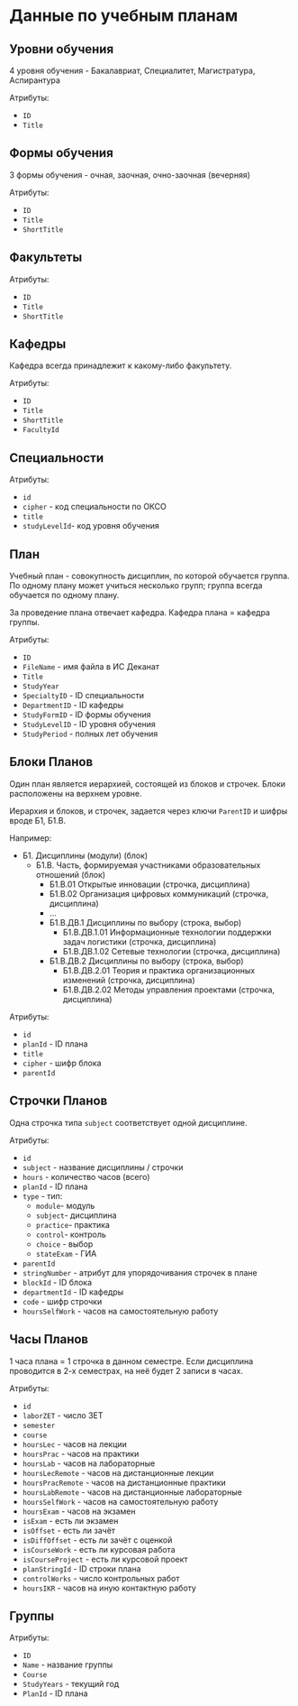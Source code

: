# Данные по учебным планам


## Уровни обучения
4 уровня обучения - Бакалавриат, Специалитет, Магистратура, Аспирантура

Атрибуты:
- `ID`
- `Title`

## Формы обучения
3 формы обучения - очная, заочная, очно-заочная (вечерняя)

Атрибуты:
- `ID`
- `Title`
- `ShortTitle`

## Факультеты
Атрибуты:
- `ID`
- `Title`
- `ShortTitle`

## Кафедры
Кафедра всегда принадлежит к какому-либо факультету.

Атрибуты:
- `ID`
- `Title`
- `ShortTitle`
- `FacultyId`

## Специальности

Атрибуты:
- `id`
- `cipher` - код специальности по ОКСО
- `title`
- `studyLevelId`- код уровня обучения

## План
Учебный план - совокупность дисциплин, по которой обучается группа. По одному плану может учиться несколько групп; группа всегда обучается по одному плану.

За проведение плана отвечает кафедра. Кафедра плана = кафедра группы.

Атрибуты:
- `ID`
- `FileName` - имя файла в ИС Деканат
- `Title`
- `StudyYear`
- `SpecialtyID` - ID специальности
- `DepartmentID` - ID кафедры
- `StudyFormID` - ID формы обучения
- `StudyLevelID` - ID уровня обучения
- `StudyPeriod` - полных лет обучения

## Блоки Планов
Один план является иерархией, состоящей из блоков и строчек. Блоки расположены на верхнем уровне.

Иерархия и блоков, и строчек, задается через ключи `ParentID` и шифры вроде Б1, Б1.В.

Например:
- Б1. Дисциплины (модули) (блок)
  - Б1.В. Часть, формируемая участниками образовательных отношений (блок)
    - Б1.В.01 Открытые инновации (строчка, дисциплина)
    - Б1.В.02 Организация цифровых коммуникаций (строчка, дисциплина)
    - ...
    - Б1.В.ДВ.1 Дисциплины по выбору (строка, выбор)
      - Б1.В.ДВ.1.01 Информационные технологии поддержки задач логистики (строчка, дисциплина)
      - Б1.В.ДВ.1.02 Сетевые технологии (строчка, дисциплина)
    - Б1.В.ДВ.2 Дисциплины по выбору (строка, выбор)
      - Б1.В.ДВ.2.01 Теория и практика организационных изменений (строчка, дисциплина)
      - Б1.В.ДВ.2.02 Методы управления проектами (строчка, дисциплина)

Атрибуты:
- `id`
- `planId` - ID плана
- `title`
- `cipher` - шифр блока
- `parentId`

## Строчки Планов
Одна строчка типа `subject` соответствует одной дисциплине.

Атрибуты:
- `id`
- `subject` - название дисциплины / строчки
- `hours` - количество часов (всего)
- `planId` - ID плана
- `type` - тип:
  - `module`- модуль
  - `subject`- дисциплина
  - `practice`- практика
  - `control`- контроль
  - `choice` - выбор
  - `stateExam` - ГИА
- `parentId`
- `stringNumber` - атрибут для упорядочивания строчек в плане
- `blockId` - ID блока
- `departmentId` - ID кафедры
- `code` - шифр строчки
- `hoursSelfWork` - часов на самостоятельную работу

## Часы Планов
1 часа плана = 1 строчка в данном семестре. Если дисциплина проводится в 2-х семестрах, на неё будет 2 записи в часах.

Атрибуты:
- `id`
- `laborZET` - число ЗЕТ
- `semester`
- `course`
- `hoursLec` - часов на лекции
- `hoursPrac` - часов на практики
- `hoursLab` - часов на лабораторные
- `hoursLecRemote` - часов на дистанционные лекции
- `hoursPracRemote` - часов на дистанционные практики
- `hoursLabRemote` - часов на дистанционные лабораторные
- `hoursSelfWork` - часов на самостоятельную работу
- `hoursExam` - часов на экзамен
- `isExam` - есть ли экзамен
- `isOffset` - есть ли зачёт
- `isDiffOffset` - есть ли зачёт с оценкой
- `isCourseWork` - есть ли курсовая работа
- `isCourseProject` - есть ли курсовой проект
- `planStringId` - ID строки плана
- `controlWorks` - число контрольных работ
- `hoursIKR` - часов на иную контактную работу


## Группы
Атрибуты:
- `ID`
- `Name` - название группы
- `Сourse`
- `StudyYears` - текущий год
- `PlanId` - ID плана
